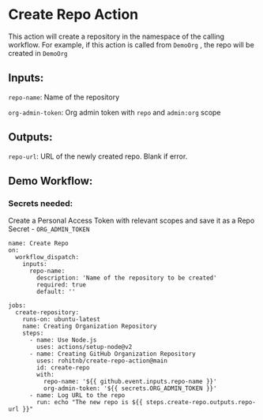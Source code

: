 # Create Repo Action

This action will create a repository in the namespace of the calling workflow. For example, if this action is called from `DemoOrg` , the repo will be created in `DemoOrg`

## Inputs:

`repo-name`: Name of the repository

`org-admin-token`: Org admin token with `repo` and `admin:org` scope

## Outputs:

`repo-url`: URL of the newly created repo. Blank if error.

## Demo Workflow:

### Secrets needed:

Create a Personal Access Token with relevant scopes and save it as a Repo Secret - `ORG_ADMIN_TOKEN`

```
name: Create Repo
on: 
  workflow_dispatch:
    inputs:
      repo-name: 
        description: 'Name of the repository to be created'
        required: true
        default: ''

jobs:
  create-repository:
    runs-on: ubuntu-latest
    name: Creating Organization Repository
    steps:
      - name: Use Node.js
        uses: actions/setup-node@v2
      - name: Creating GitHub Organization Repository
        uses: rohitnb/create-repo-action@main 
        id: create-repo
        with:
          repo-name: '${{ github.event.inputs.repo-name }}'
          org-admin-token: '${{ secrets.ORG_ADMIN_TOKEN }}'
      - name: Log URL to the repo
        run: echo "The new repo is ${{ steps.create-repo.outputs.repo-url }}"
```
